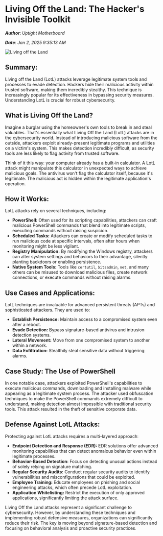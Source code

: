 # Living Off the Land: The Hacker's Invisible Toolkit

***Author***: *Uptight Motherboard*

***Date***: *Jan 2, 2025 9:35:13 AM*

![Living off the Land](https://www.dragos.com/wp-content/uploads/relocated/l/Living-off-the-Land-926x1024.png)

## Summary:

Living off the Land (LotL) attacks leverage legitimate system tools and processes to evade detection.  Hackers hide their malicious activity within trusted software, making them incredibly stealthy. This technique is increasingly popular for its effectiveness in bypassing security measures. Understanding LotL is crucial for robust cybersecurity.


## What is Living Off the Land?

Imagine a burglar using the homeowner's own tools to break in and steal valuables.  That's essentially what Living Off the Land (LotL) attacks are in the cybersecurity world.  Instead of introducing malicious software from the outside, attackers exploit already-present legitimate programs and utilities on a victim's system.  This makes detection incredibly difficult, as security tools are less likely to flag activity from trusted software.

Think of it this way: your computer already has a built-in calculator. A LotL attack might manipulate this calculator in unexpected ways to achieve malicious goals. The antivirus won't flag the calculator itself, because it's legitimate.  The malicious act is hidden within the legitimate application's operation.

## How it Works:

LotL attacks rely on several techniques, including:

* **PowerShell:** Often used for its scripting capabilities, attackers can craft malicious PowerShell commands that blend into legitimate scripts, executing commands without raising suspicion.
* **Scheduled Tasks:** Attackers can create or modify scheduled tasks to run malicious code at specific intervals, often after hours when monitoring might be less vigilant.
* **Registry Manipulation:**  By modifying the Windows registry, attackers can alter system settings and behaviors to their advantage, silently planting backdoors or enabling persistence.
* **Native System Tools:**  Tools like `certutil`, `bitsadmin`, `net`, and many others can be misused to download malicious files, create network connections, or execute commands without raising alarms.


## Use Cases and Applications:

LotL techniques are invaluable for advanced persistent threats (APTs) and sophisticated attackers. They are used to:

* **Establish Persistence:**  Maintain access to a compromised system even after a reboot.
* **Evade Detection:**  Bypass signature-based antivirus and intrusion detection systems.
* **Lateral Movement:**  Move from one compromised system to another within a network.
* **Data Exfiltration:**  Stealthily steal sensitive data without triggering alarms.


## Case Study:  The Use of PowerShell

In one notable case, attackers exploited PowerShell's capabilities to execute malicious commands, downloading and installing malware while appearing as a legitimate system process. The attacker used obfuscation techniques to make the PowerShell commands extremely difficult to understand, making detection almost impossible with traditional security tools.  This attack resulted in the theft of sensitive corporate data.


##  Defense Against LotL Attacks:

Protecting against LotL attacks requires a multi-layered approach:

* **Endpoint Detection and Response (EDR):**  EDR solutions offer advanced monitoring capabilities that can detect anomalous behavior even within legitimate processes.
* **Behavior-Based Detection:**  Focus on detecting unusual actions instead of solely relying on signature matching.
* **Regular Security Audits:**  Conduct regular security audits to identify vulnerabilities and misconfigurations that could be exploited.
* **Employee Training:**  Educate employees on phishing and social engineering attacks, which often precede LotL exploitation.
* **Application Whitelisting:**  Restrict the execution of only approved applications, significantly limiting the attack surface.



Living Off the Land attacks represent a significant challenge to cybersecurity. However, by understanding these techniques and implementing robust defensive measures, organizations can significantly reduce their risk.  The key is moving beyond signature-based detection and focusing on behavioral analysis and proactive security practices.